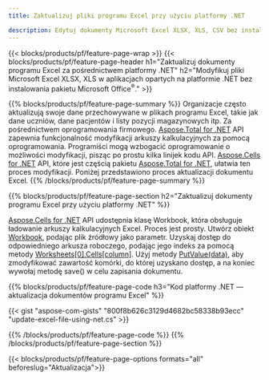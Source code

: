 ```yaml
---
title: Zaktualizuj pliki programu Excel przy użyciu platformy .NET 

description: Edytuj dokumenty Microsoft Excel XLSX, XLS, CSV bez instalowania pakietu Microsoft Office z aplikacjami opartymi na C# .NET.
---
```


{{< blocks/products/pf/feature-page-wrap >}}
{{< blocks/products/pf/feature-page-header h1="Zaktualizuj dokumenty programu Excel za pośrednictwem platformy .NET" h2="Modyfikuj pliki Microsoft Excel XLSX, XLS w aplikacjach opartych na platformie .NET bez instalowania pakietu Microsoft Office<sup>&reg;</sup>." >}}

{{% blocks/products/pf/feature-page-summary %}}
Organizacje często aktualizują swoje dane przechowywane w plikach programu Excel, takie jak dane uczniów, dane pacjentów i listy pozycji magazynowych itp. Za pośrednictwem oprogramowania firmowego. [Aspose.Total for .NET](https://products.aspose.com/total/net/) API zapewnia funkcjonalność modyfikacji arkuszy kalkulacyjnych za pomocą oprogramowania. Programiści mogą wzbogacić oprogramowanie o możliwości modyfikacji, pisząc po prostu kilka linijek kodu API. [Aspose.Cells for .NET](https://products.aspose.com/cells/net/) API, które jest częścią pakietu [Aspose.Total for .NET](https://products.aspose.com/total/net/), ułatwia ten proces modyfikacji. Poniżej przedstawiono proces aktualizacji dokumentu Excel.
{{% /blocks/products/pf/feature-page-summary  %}}

{{% blocks/products/pf/feature-page-section  h2="Zaktualizuj dokumenty programu Excel przy użyciu platformy .NET" %}}

[Aspose.Cells for .NET](https://products.aspose.com/cells/net/) API udostępnia klasę Workbook, która obsługuje ładowanie arkuszy kalkulacyjnych Excel. Proces jest prosty. Utwórz obiekt [Workbook](https://reference.aspose.com/cells/net/aspose.cells/workbook/), podając plik źródłowy jako parametr. Uzyskaj dostęp do odpowiedniego arkusza roboczego, podając jego indeks za pomocą metody [Worksheets[0].Cells[column]](https://reference.aspose.com/cells/net/aspose.cells/worksheet/cells/). Użyj metody [PutValue(data)](https://reference.aspose.com/cells/net/aspose.cells/cell/putvalue/), aby zmodyfikować zawartość komórki, do której uzyskano dostęp, a na koniec wywołaj metodę save() w celu zapisania dokumentu.

{{% blocks/products/pf/feature-page-code h3="Kod platformy .NET — aktualizacja dokumentów programu Excel" %}}

{{< gist "aspose-com-gists" "800f8b626c3129d4682bc58338b93ecc" "update-excel-file-using-net.cs" >}}

{{% /blocks/products/pf/feature-page-code  %}}
{{% /blocks/products/pf/feature-page-section %}}

{{< blocks/products/pf/feature-page-options formats="all" beforeslug="Aktualizacja">}}